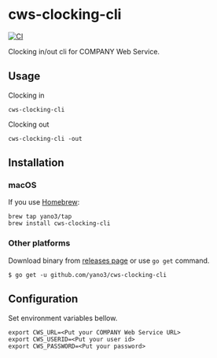# cws-clocking-cli

[![CI](https://github.com/yano3/cws-clocking-cli/actions/workflows/ci.yml/badge.svg)](https://github.com/yano3/cws-clocking-cli/actions/workflows/ci.yml)

Clocking in/out cli for COMPANY Web Service.

## Usage

Clocking in

```
cws-clocking-cli
```

Clocking out

```
cws-clocking-cli -out
```

## Installation

### macOS

If you use [Homebrew](https://brew.sh):

```
brew tap yano3/tap
brew install cws-clocking-cli
```

### Other platforms

Download binary from [releases page](https://github.com/yano3/cws-clocking-cli/releases) or use `go get` command.

```console
$ go get -u github.com/yano3/cws-clocking-cli
```

## Configuration

Set environment variables bellow.

```
export CWS_URL=<Put your COMPANY Web Service URL>
export CWS_USERID=<Put your user id>
export CWS_PASSWORD=<Put your password>
```

